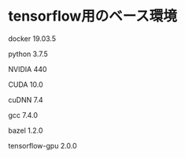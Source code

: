 # tensorflow用のベース環境

docker 19.03.5

python 3.7.5

NVIDIA 440

CUDA 10.0

cuDNN 7.4

gcc 7.4.0

bazel 1.2.0

tensorflow-gpu 2.0.0
